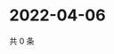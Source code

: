# 2022-04-06

共 0 条

<!-- BEGIN WEIBO -->
<!-- 最后更新时间 Wed Apr 06 2022 01:18:20 GMT+0800 (China Standard Time) -->

<!-- END WEIBO -->
